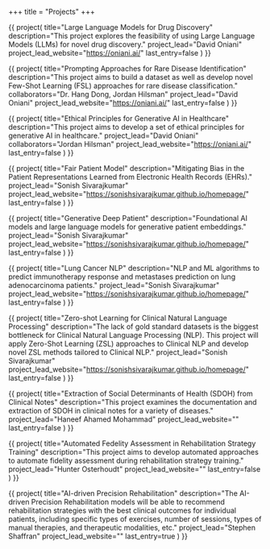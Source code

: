 +++
title = "Projects"
+++

{{ project(
       title="Large Language Models for Drug Discovery"
       description="This project explores the feasibility of using Large Language Models (LLMs) for novel drug discovery."
       project_lead="David Oniani"
       project_lead_website="https://oniani.ai/"
       last_entry=false
) }}

{{ project(
       title="Prompting Approaches for Rare Disease Identification"
       description="This project aims to build a dataset as well as develop novel Few-Shot Learning (FSL) approaches for rare disease classification."
       collaborators="Dr. Hang Dong, Jordan Hilsman"
       project_lead="David Oniani"
       project_lead_website="https://oniani.ai/"
       last_entry=false
) }}

{{ project(
       title="Ethical Principles for Generative AI in Healthcare"
       description="This project aims to develop a set of ethical principles for generative AI in healthcare."
       project_lead="David Oniani"
       collaborators="Jordan Hilsman"
       project_lead_website="https://oniani.ai/"
       last_entry=false
) }}

{{ project(
       title="Fair Patient Model"
       description="Mitigating Bias in the Patient Representations Learned from Electronic Health Records (EHRs)."
       project_lead="Sonish Sivarajkumar"
       project_lead_website="https://sonishsivarajkumar.github.io/homepage/"
       last_entry=false
) }}

{{ project(
       title="Generative Deep Patient"
       description="Foundational  AI models and large language models for generative patient embeddings."
       project_lead="Sonish Sivarajkumar"
       project_lead_website="https://sonishsivarajkumar.github.io/homepage/"
       last_entry=false
) }}

{{ project(
       title="Lung Cancer NLP"
       description="NLP and ML algorithms to predict immunotherapy response and metastases prediction on lung adenocarcinoma patients."
       project_lead="Sonish Sivarajkumar"
       project_lead_website="https://sonishsivarajkumar.github.io/homepage/"
       last_entry=false
) }}

{{ project(
       title="Zero-shot Learning for Clinical Natural Language Processing"
       description="The lack of gold standard datasets is the biggest bottleneck for Clinical Natural Language Processing (NLP). This project will apply Zero-Shot Learning (ZSL) approaches to Clinical NLP and develop novel ZSL methods tailored to Clinical NLP."
       project_lead="Sonish Sivarajkumar"
       project_lead_website="https://sonishsivarajkumar.github.io/homepage/"
       last_entry=false
) }}

{{ project(
       title="Extraction of Social Determinants of Health (SDOH) from Clinical Notes"
       description="This project examines the documentation and extraction of SDOH in clinical notes for a variety of diseases."
       project_lead="Haneef Ahamed Mohammad"
       project_lead_website=""
       last_entry=false
) }}

{{ project(
       title="Automated Fedelity Assessment in Rehabilitation Strategy Training"
       description="This project aims to develop automated approaches to automate fidelity assessment during rehabilitation strategy training."
       project_lead="Hunter Osterhoudt"
       project_lead_website=""
       last_entry=false
) }}

{{ project(
       title="AI-driven Precision Rehabilitation"
       description="The AI-driven Precision Rehabilitation models will be able to recommend rehabilitation strategies with the best clinical outcomes for individual patients, including specific types of exercises, number of sessions, types of manual therapies, and therapeutic modalities, etc."
       project_lead="Stephen Shaffran"
       project_lead_website=""
       last_entry=true
) }}
